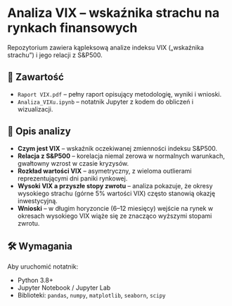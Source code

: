 # Analiza VIX – wskaźnika strachu na rynkach finansowych

Repozytorium zawiera kąpleksową analize indeksu VIX („wskaźnika strachu”) i jego relacji z S&P500.

## 📌 Zawartość
- `Raport VIX.pdf` – pełny raport opisujący metodologię, wyniki i wnioski.  
- `Analiza_VIXu.ipynb` – notatnik Jupyter z kodem do obliczeń i wizualizacji.  

## 🔎 Opis analizy
- **Czym jest VIX** – wskaźnik oczekiwanej zmienności indeksu S&P500.  
- **Relacja z S&P500** – korelacja niemal zerowa w normalnych warunkach, gwałtowny wzrost w czasie kryzysów.  
- **Rozkład wartości VIX** – asymetryczny, z wieloma outlierami reprezentującymi dni paniki rynkowej.  
- **Wysoki VIX a przyszłe stopy zwrotu** – analiza pokazuje, że okresy wysokiego strachu (górne 5% wartości VIX) często stanowią okazję inwestycyjną.  
- **Wnioski** – w długim horyzoncie (6–12 miesięcy) wejście na rynek w okresach wysokiego VIX wiąże się ze znacząco wyższymi stopami zwrotu.  

## 🛠️ Wymagania
Aby uruchomić notatnik:
- Python 3.8+  
- Jupyter Notebook / Jupyter Lab  
- Biblioteki: `pandas`, `numpy`, `matplotlib`, `seaborn`, `scipy`  

